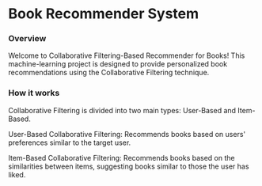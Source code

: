 # Book Recommender System

### Overview
Welcome to Collaborative Filtering-Based Recommender for Books! This machine-learning project is designed to provide personalized book recommendations using the Collaborative Filtering technique. 

### How it works
Collaborative Filtering is divided into two main types: User-Based and Item-Based.

User-Based Collaborative Filtering: Recommends books based on users' preferences similar to the target user.

Item-Based Collaborative Filtering: Recommends books based on the similarities between items, suggesting books similar to those the user has liked.
